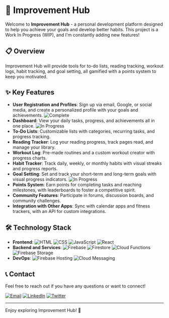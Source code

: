 # 🚀 Improvement Hub

Welcome to **Improvement Hub** - a personal development platform designed to help you achieve your goals and develop better habits. This project is a Work In Progress (WIP), and I'm constantly adding new features!

## 📋 Overview

Improvement Hub will provide tools for to-do lists, reading tracking, workout logs, habit tracking, and goal setting, all gamified with a points system to keep you motivated.

## ✨ Key Features

- **User Registration and Profiles**: Sign up via email, Google, or social media, and create a personalized profile with your goals and achievements. <img src="https://img.shields.io/badge/-4CAF50?style=flat-square&logo=check&logoColor=white" alt="Complete">
- **Dashboard**: View your daily tasks, progress, and achievements all in one place. <img src="https://img.shields.io/badge/In%20Progress-FFA500?style=flat-square&logo=hourglass-half&logoColor=white" alt="In Progress">
- **To-Do Lists**: Customizable lists with categories, recurring tasks, and progress tracking.
- **Reading Tracker**: Log your reading progress, track pages read, and manage your library.
- **Workout Log**: Pre-made routines and a custom workout creator with progress charts.
- **Habit Tracker**: Track daily, weekly, or monthly habits with visual streaks and progress reports.
- **Goal Setting**: Set and track your short-term and long-term goals with visual progress indicators. <img src="https://img.shields.io/badge/In%20Progress-FFA500?style=flat-square&logo=hourglass-half&logoColor=white" alt="In Progress">
- **Points System**: Earn points for completing tasks and reaching milestones, with leaderboards to foster a competitive spirit.
- **Community Features**: Participate in forums, discussion boards, and community challenges.
- **Integration with Other Apps**: Sync with calendar apps and fitness trackers, with an API for custom integrations.

## 🛠️ Technology Stack

- **Frontend**: 
  ![HTML](https://img.shields.io/badge/-HTML-E34F26?style=flat-square&logo=html5&logoColor=white)
  ![CSS](https://img.shields.io/badge/-CSS-1572B6?style=flat-square&logo=css3&logoColor=white)
  ![JavaScript](https://img.shields.io/badge/-JavaScript-F7DF1E?style=flat-square&logo=javascript&logoColor=black)
  ![React](https://img.shields.io/badge/-React-61DAFB?style=flat-square&logo=react&logoColor=black)
- **Backend and Services**:
  ![Firebase](https://img.shields.io/badge/-Firebase-FFCA28?style=flat-square&logo=firebase&logoColor=black)
  ![Firestore](https://img.shields.io/badge/-Firestore-FFCA28?style=flat-square&logo=firebase&logoColor=black)
  ![Cloud Functions](https://img.shields.io/badge/-Cloud_Functions-FFCA28?style=flat-square&logo=firebase&logoColor=black)
  ![Firebase Storage](https://img.shields.io/badge/-Firebase_Storage-FFCA28?style=flat-square&logo=firebase&logoColor=black)
- **DevOps**:
  ![Firebase Hosting](https://img.shields.io/badge/-Firebase_Hosting-FFCA28?style=flat-square&logo=firebase&logoColor=black)
  ![Cloud Messaging](https://img.shields.io/badge/-Cloud_Messaging-FFCA28?style=flat-square&logo=firebase&logoColor=black)


## 📞 Contact

Feel free to reach out if you have any questions or want to connect!

[![Email](https://img.shields.io/badge/-Email-D14836?style=flat-square&logo=gmail&logoColor=white)](mailto:lewis@raybould.co)
[![LinkedIn](https://img.shields.io/badge/-LinkedIn-0077B5?style=flat-square&logo=linkedin&logoColor=white)](https://www.linkedin.com/in/lewis-raybould-ba7034244)
[![Twitter](https://img.shields.io/badge/-Twitter-1DA1F2?style=flat-square&logo=twitter&logoColor=white)](https://twitter.com/lewisecom)

---

Enjoy exploring Improvement Hub! 🌟
